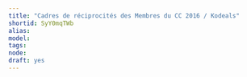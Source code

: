 ```yaml
---
title: "Cadres de réciprocités des Membres du CC 2016 / Kodeals"
shortid: SyY0mqTWb
alias: 
model: 
tags: 
node: 
draft: yes
--- 
```

 